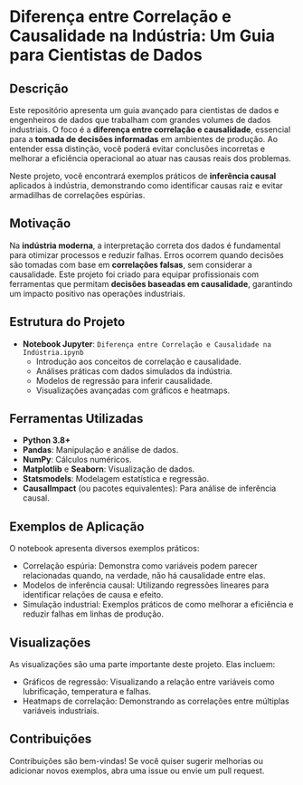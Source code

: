 # Diferença entre Correlação e Causalidade na Indústria: Um Guia para Cientistas de Dados

## Descrição

Este repositório apresenta um guia avançado para cientistas de dados e engenheiros de dados que trabalham com grandes volumes de dados industriais. O foco é a **diferença entre correlação e causalidade**, essencial para a **tomada de decisões informadas** em ambientes de produção. Ao entender essa distinção, você poderá evitar conclusões incorretas e melhorar a eficiência operacional ao atuar nas causas reais dos problemas.

Neste projeto, você encontrará exemplos práticos de **inferência causal** aplicados à indústria, demonstrando como identificar causas raiz e evitar armadilhas de correlações espúrias.

## Motivação

Na **indústria moderna**, a interpretação correta dos dados é fundamental para otimizar processos e reduzir falhas. Erros ocorrem quando decisões são tomadas com base em **correlações falsas**, sem considerar a causalidade. Este projeto foi criado para equipar profissionais com ferramentas que permitam **decisões baseadas em causalidade**, garantindo um impacto positivo nas operações industriais.

## Estrutura do Projeto

- **Notebook Jupyter**: `Diferença entre Correlação e Causalidade na Indústria.ipynb`
  - Introdução aos conceitos de correlação e causalidade.
  - Análises práticas com dados simulados da indústria.
  - Modelos de regressão para inferir causalidade.
  - Visualizações avançadas com gráficos e heatmaps.

## Ferramentas Utilizadas

- **Python 3.8+**
- **Pandas**: Manipulação e análise de dados.
- **NumPy**: Cálculos numéricos.
- **Matplotlib** e **Seaborn**: Visualização de dados.
- **Statsmodels**: Modelagem estatística e regressão.
- **CausalImpact** (ou pacotes equivalentes): Para análise de inferência causal.


## Exemplos de Aplicação
O notebook apresenta diversos exemplos práticos:

- Correlação espúria: Demonstra como variáveis podem parecer relacionadas quando, na verdade, não há causalidade entre elas.
- Modelos de inferência causal: Utilizando regressões lineares para identificar relações de causa e efeito.
- Simulação industrial: Exemplos práticos de como melhorar a eficiência e reduzir falhas em linhas de produção.

## Visualizações
As visualizações são uma parte importante deste projeto. Elas incluem:

- Gráficos de regressão: Visualizando a relação entre variáveis como lubrificação, temperatura e falhas.
- Heatmaps de correlação: Demonstrando as correlações entre múltiplas variáveis industriais.

## Contribuições
Contribuições são bem-vindas! Se você quiser sugerir melhorias ou adicionar novos exemplos, abra uma issue ou envie um pull request.
